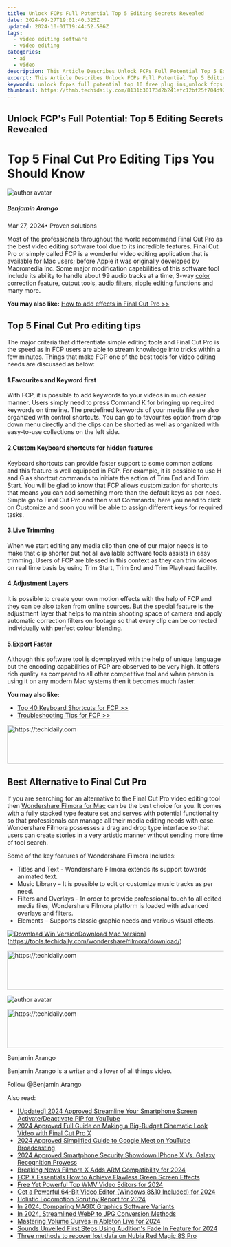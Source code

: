 ```yaml
---
title: Unlock FCPs Full Potential Top 5 Editing Secrets Revealed
date: 2024-09-27T19:01:40.325Z
updated: 2024-10-01T19:44:52.586Z
tags: 
  - video editing software
  - video editing
categories: 
  - ai
  - video
description: This Article Describes Unlock FCPs Full Potential Top 5 Editing Secrets Revealed
excerpt: This Article Describes Unlock FCPs Full Potential Top 5 Editing Secrets Revealed
keywords: unlock fcpxs full potential top 10 free plug ins,unlock fcps full potential top 5 editing secrets revealed,unlock pro level editing top 5 final cut pro secrets revealed,unlock vertical video potential top editing apps for mobile,final cut pro hacks top 5 time saving editing secrets revealed,unlock fcpx potential troubleshooting secrets revealed,unlock fcps full potential 5 expert editing tips you need to know
thumbnail: https://thmb.techidaily.com/8131b30173d2b241efc12bf25f704d9229322eedc156666a853f82f3e47dee0b.jpg
---
```


## Unlock FCP's Full Potential: Top 5 Editing Secrets Revealed

# Top 5 Final Cut Pro Editing Tips You Should Know

![author avatar](https://images.wondershare.com/filmora/article-images/benjamin-arango-author.jpg)

##### Benjamin Arango

 Mar 27, 2024• Proven solutions

Most of the professionals throughout the world recommend Final Cut Pro as the best video editing software tool due to its incredible features. Final Cut Pro or simply called FCP is a wonderful video editing application that is available for Mac users; before Apple it was originally developed by Macromedia Inc. Some major modification capabilities of this software tool include its ability to handle about 99 audio tracks at a time, 3-way [color correction](https://tools.techidaily.com/wondershare/filmora/download/) feature, cutout tools, [audio filters](https://tools.techidaily.com/wondershare/filmora/download/), [ripple editing](https://tools.techidaily.com/wondershare/filmora/download/) functions and many more.

**You may also like:** [How to add effects in Final Cut Pro >>](https://tools.techidaily.com/wondershare/filmora/download/)

## Top 5 Final Cut Pro editing tips

The major criteria that differentiate simple editing tools and Final Cut Pro is the speed as in FCP users are able to stream knowledge into tricks within a few minutes. Things that make FCP one of the best tools for video editing needs are discussed as below:

#### 1.Favourites and Keyword first

With FCP, it is possible to add keywords to your videos in much easier manner. Users simply need to press Command K for bringing up required keywords on timeline. The predefined keywords of your media file are also organized with control shortcuts. You can go to favourites option from drop down menu directly and the clips can be shorted as well as organized with easy-to-use collections on the left side.

#### 2.Custom Keyboard shortcuts for hidden features

Keyboard shortcuts can provide faster support to some common actions and this feature is well equipped in FCP. For example, it is possible to use H and G as shortcut commands to initiate the action of Trim End and Trim Start. You will be glad to know that FCP allows customization for shortcuts that means you can add something more than the default keys as per need. Simple go to Final Cut Pro and then visit Commands; here you need to click on Customize and soon you will be able to assign different keys for required tasks.

#### 3.Live Trimming

When we start editing any media clip then one of our major needs is to make that clip shorter but not all available software tools assists in easy trimming. Users of FCP are blessed in this context as they can trim videos on real time basis by using Trim Start, Trim End and Trim Playhead facility.

#### 4.Adjustment Layers

It is possible to create your own motion effects with the help of FCP and they can be also taken from online sources. But the special feature is the adjustment layer that helps to maintain shooting space of camera and apply automatic correction filters on footage so that every clip can be corrected individually with perfect colour blending.

#### 5.Export Faster

Although this software tool is downplayed with the help of unique language but the encoding capabilities of FCP are observed to be very high. It offers rich quality as compared to all other competitive tool and when person is using it on any modern Mac systems then it becomes much faster.

**You may also like:**

* [Top 40 Keyboard Shortcuts for FCP >>](https://tools.techidaily.com/wondershare/filmora/download/)
* [Troubleshooting Tips for FCP >>](https://tools.techidaily.com/wondershare/filmora/download/)

<!-- affiliate ads begin -->
<a href="https://ephamedtechinc.pxf.io/c/5597632/2137212/26400" target="_top" id="2137212">
  <img src="//a.impactradius-go.com/display-ad/26400-2137212" border="0" alt="https://techidaily.com" width="728" height="90"/>
</a>
<img height="0" width="0" src="https://ephamedtechinc.pxf.io/i/5597632/2137212/26400" style="position:absolute;visibility:hidden;" border="0" />
<!-- affiliate ads end -->

## Best Alternative to Final Cut Pro

If you are searching for an alternative to the Final Cut Pro video editing tool then [Wondershare Filmora for Mac](https://tools.techidaily.com/wondershare/filmora/download/) can be the best choice for you. It comes with a fully stacked type feature set and serves with potential functionality so that professionals can manage all their media editing needs with ease. Wondershare Filmora possesses a drag and drop type interface so that users can create stories in a very artistic manner without sending more time of tool search.

Some of the key features of Wondershare Filmora Includes:

* Titles and Text - Wondershare Filmora extends its support towards animated text.
* Music Library – It is possible to edit or customize music tracks as per need.
* Filters and Overlays – In order to provide professional touch to all edited media files, Wondershare Filmora platform is loaded with advanced overlays and filters.
* Elements – Supports classic graphic needs and various visual effects.

[![Download Win Version](https://images.wondershare.com/filmora/guide/download-btn-win.jpg)](https://tools.techidaily.com/wondershare/filmora/download/)[Download Mac Version](https://images.wondershare.com/filmora/guide/download-btn-mac.jpg)](https://tools.techidaily.com/wondershare/filmora/download/)

<!-- affiliate ads begin -->
<a href="https://aligracehair.sjv.io/c/5597632/1902309/19272" target="_top" id="1902309">
  <img src="//a.impactradius-go.com/display-ad/19272-1902309" border="0" alt="https://techidaily.com" width="728" height="90"/>
</a>
<img height="0" width="0" src="https://aligracehair.sjv.io/i/5597632/1902309/19272" style="position:absolute;visibility:hidden;" border="0" />
<!-- affiliate ads end -->

![author avatar](https://images.wondershare.com/filmora/article-images/benjamin-arango-author.jpg)

<!-- affiliate ads begin -->
<a href="https://appsumo.8odi.net/c/5597632/2137378/7443" target="_top" id="2137378">
  <img src="//a.impactradius-go.com/display-ad/7443-2137378" border="0" alt="https://techidaily.com" width="600" height="90"/>
</a>
<img height="0" width="0" src="https://appsumo.8odi.net/i/5597632/2137378/7443" style="position:absolute;visibility:hidden;" border="0" />
<!-- affiliate ads end -->

Benjamin Arango

Benjamin Arango is a writer and a lover of all things video.

Follow @Benjamin Arango

<ins class="adsbygoogle"
      style="display:block"
      data-ad-client="ca-pub-7571918770474297"
      data-ad-slot="8358498916"
      data-ad-format="auto"
      data-full-width-responsive="true"></ins>

<span class="atpl-alsoreadstyle">Also read:</span>
<div><ul>
<li><a href="https://fox-cloud.techidaily.com/updated-2024-approved-streamline-your-smartphone-screen-activatedeactivate-pip-for-youtube/"><u>[Updated] 2024 Approved Streamline Your Smartphone Screen Activate/Deactivate PIP for YouTube</u></a></li>
<li><a href="https://ai-vdieo-software.techidaily.com/2024-approved-full-guide-on-making-a-big-budget-cinematic-look-video-with-final-cut-pro-x/"><u>2024 Approved Full Guide on Making a Big-Budget Cinematic Look Video with Final Cut Pro X</u></a></li>
<li><a href="https://youtube-data.techidaily.com/approved-simplified-guide-to-google-meet-on-youtube-broadcasting/"><u>2024 Approved Simplified Guide to Google Meet on YouTube Broadcasting</u></a></li>
<li><a href="https://fox-blue.techidaily.com/2024-approved-smartphone-security-showdown-iphone-x-vs-galaxy-recognition-prowess/"><u>2024 Approved Smartphone Security Showdown IPhone X Vs. Galaxy Recognition Prowess</u></a></li>
<li><a href="https://ai-vdieo-software.techidaily.com/breaking-news-filmora-x-adds-arm-compatibility-for-2024/"><u>Breaking News Filmora X Adds ARM Compatibility for 2024</u></a></li>
<li><a href="https://ai-vdieo-software.techidaily.com/fcp-x-essentials-how-to-achieve-flawless-green-screen-effects/"><u>FCP X Essentials How to Achieve Flawless Green Screen Effects</u></a></li>
<li><a href="https://ai-vdieo-software.techidaily.com/free-yet-powerful-top-wmv-video-editors-for-2024/"><u>Free Yet Powerful Top WMV Video Editors for 2024</u></a></li>
<li><a href="https://ai-vdieo-software.techidaily.com/get-a-powerful-64-bit-video-editor-windows-8and10-included-for-2024/"><u>Get a Powerful 64-Bit Video Editor (Windows 8&10 Included) for 2024</u></a></li>
<li><a href="https://fox-direct.techidaily.com/holistic-locomotion-scrutiny-report-for-2024/"><u>Holistic Locomotion Scrutiny Report for 2024</u></a></li>
<li><a href="https://extra-hints.techidaily.com/in-2024-comparing-magix-graphics-software-variants/"><u>In 2024, Comparing MAGIX Graphics Software Variants</u></a></li>
<li><a href="https://some-skills.techidaily.com/in-2024-streamlined-webp-to-jpg-conversion-methods/"><u>In 2024, Streamlined WebP to JPG Conversion Methods</u></a></li>
<li><a href="https://extra-skills.techidaily.com/mastering-volume-curves-in-ableton-live-for-2024/"><u>Mastering Volume Curves in Ableton Live for 2024</u></a></li>
<li><a href="https://some-approaches.techidaily.com/sounds-unveiled-first-steps-using-auditions-fade-in-feature-for-2024/"><u>Sounds Unveiled First Steps Using Audition's Fade In Feature for 2024</u></a></li>
<li><a href="https://techidaily.com/three-methods-to-recover-lost-data-on-nubia-red-magic-8s-pro-by-fonelab-android-recover-data/"><u>Three methods to recover lost data on Nubia Red Magic 8S Pro</u></a></li>
</ul></div>

